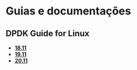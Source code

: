 # Guias e documentações
## DPDK Guide for Linux
- [**18.11**](https://doc.dpdk.org/guides-18.11/linux_gsg/index.html)  
- [**19.11**](https://doc.dpdk.org/guides-19.11/linux_gsg/index.html)  
- [**20.11**](https://doc.dpdk.org/guides-20.11/linux_gsg/index.html)  
